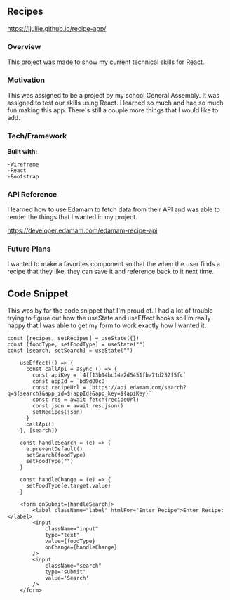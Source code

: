 ## Recipes

https://ijuliie.github.io/recipe-app/

### Overview

This project was made to show my current technical skills for React.

### Motivation

This was assigned to be a project by my school General Assembly. It was assigned to test our skills using React. I learned so much and had so much fun making this app. There's still a couple more things that I would like to add.

### Tech/Framework

**Built with:**

    -Wireframe
    -React
    -Bootstrap

### API Reference

I learned how to use Edamam to fetch data from their API and was able to render the things that I wanted in my project.

https://developer.edamam.com/edamam-recipe-api

### Future Plans

I wanted to make a favorites component so that the when the user finds a recipe that they like, they can save it and reference back to it next time.

## Code Snippet

This was by far the code snippet that I'm proud of. I had a lot of trouble trying to figure out how the useState and useEffect hooks so I'm really happy that I was able to get my form to work exactly how I wanted it.

```
const [recipes, setRecipes] = useState({})
const [foodType, setFoodType] = useState("")
const [search, setSearch] = useState("")
  
    useEffect(() => {
      const callApi = async () => {
        const apiKey = `4ff13b14bc14e2d5451fba71d252f5fc`
        const appId = `bd9d80c8` 
        const recipeUrl = `https://api.edamam.com/search?q=${search}&app_id=${appId}&app_key=${apiKey}`
        const res = await fetch(recipeUrl)
        const json = await res.json()
        setRecipes(json)
      }
      callApi()
    }, [search])
  
    const handleSearch = (e) => {
      e.preventDefault()
      setSearch(foodType)
      setFoodType("")
    }
  
    const handleChange = (e) => {
      setFoodType(e.target.value)
    }

    <form onSubmit={handleSearch}>
        <label className="label" htmlFor="Enter Recipe">Enter Recipe:</label>
        <input
            className="input"
            type="text"
            value={foodType}
            onChange={handleChange} 
        />
        <input
            className="search"
            type='submit'
            value='Search' 
        />
    </form>
```